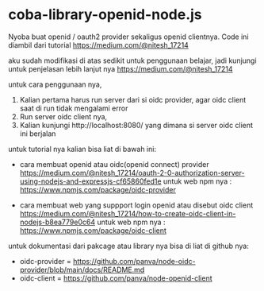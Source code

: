 # coba-library-openid-node.js

Nyoba buat openid / oauth2 provider sekaligus openid clientnya. Code ini diambil dari tutorial https://medium.com/@nitesh_17214

aku sudah modifikasi di atas sedikit untuk penggunaan belajar, jadi kunjungi untuk penjelasan lebih lanjut nya https://medium.com/@nitesh_17214

untuk cara penggunaan nya, 
1. Kalian pertama harus run server dari si oidc provider, agar oidc client saat di run tidak mengalami error
2. Run server oidc client nya, 
3. Kalian kunjungi http://localhost:8080/ yang dimana si server oidc client ini berjalan


untuk tutorial nya kalian bisa liat di bawah ini:
- cara membuat openid atau oidc(openid connect) provider
  https://medium.com/@nitesh_17214/oauth-2-0-authorization-server-using-nodejs-and-expressjs-cf65860fed1e
  untuk web npm nya : https://www.npmjs.com/package/oidc-provider
  
- cara membuat web yang suppport login openid atau disebut oidc client
  https://medium.com/@nitesh_17214/how-to-create-oidc-client-in-nodejs-b8ea779e0c64
  untuk web npm nya : https://www.npmjs.com/package/oidc-client

untuk dokumentasi dari pakcage atau library nya bisa di liat di github nya:
- oidc-provider = https://github.com/panva/node-oidc-provider/blob/main/docs/README.md
- oidc-client = https://github.com/panva/node-openid-client
